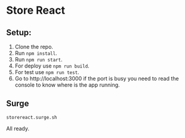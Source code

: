 # Store React

## Setup:
1. Clone the repo.
2. Run `npm install`.
3. Run `npm run start`.
4. For deploy use `npm run build`.
5. For test use `npm run test`. 
6. Go to http://localhost:3000 if the port is busy you need to read the console to know where is the app running.


## Surge

`storereact.surge.sh`

All ready.